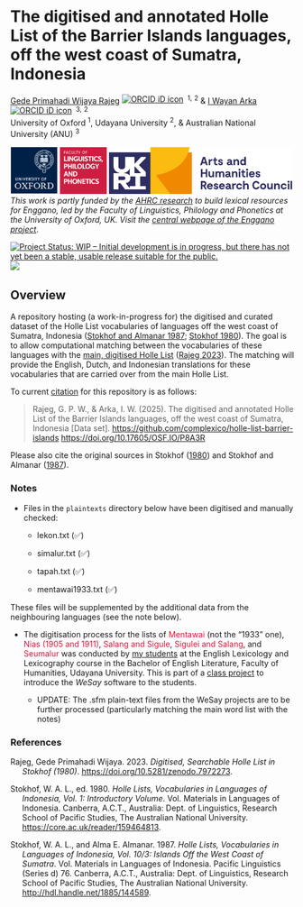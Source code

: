 The digitised and annotated Holle List of the Barrier Islands languages,
off the west coast of Sumatra, Indonesia
================
[Gede Primahadi Wijaya
Rajeg](https://www.ling-phil.ox.ac.uk/people/gede-rajeg)
<a itemprop="sameAs" content="https://orcid.org/0000-0002-2047-8621" href="https://orcid.org/0000-0002-2047-8621" target="orcid.widget" rel="noopener noreferrer" style="vertical-align:top;"><img src="https://orcid.org/sites/default/files/images/orcid_16x16.png" style="width:1em;margin-right:.5em;" alt="ORCID iD icon"></a><sup>1,</sup>
<sup>2</sup> & [I Wayan
Arka](https://researchers.anu.edu.au/researchers/arka-iww)
<a itemprop="sameAs" content="https://orcid.org/0000-0002-2819-6186" href="https://orcid.org/0000-0002-2819-6186" target="orcid.widget" rel="noopener noreferrer" style="vertical-align:top;"><img src="https://orcid.org/sites/default/files/images/orcid_16x16.png" style="width:1em;margin-right:.5em;" alt="ORCID iD icon"></a><sup>3,</sup>
<sup>2</sup> </br>University of Oxford <sup>1</sup>, Udayana University
<sup>2</sup>, & Australian National University (ANU) <sup>3</sup>

<!-- README.md is generated from README.Rmd. Please edit that file -->
<!-- badges: start -->

[<img
src="https://raw.githubusercontent.com/engganolang/digitised-holle-list/main/file-oxweb-logo.gif"
width="84" alt="The University of Oxford" />](https://www.ox.ac.uk/)
[<img
src="https://raw.githubusercontent.com/engganolang/digitised-holle-list/main/file-lingphil.png"
width="83"
alt="Faculty of Linguistics, Philology and Phonetics, the University of Oxford" />](https://www.ling-phil.ox.ac.uk/)
[<img
src="https://raw.githubusercontent.com/engganolang/digitised-holle-list/main/file-ahrc.png"
width="325" alt="Arts and Humanities Research Council (AHRC)" />](https://www.ukri.org/councils/ahrc/)
</br>*This work is partly funded by the [AHRC
research](https://gtr.ukri.org/projects?ref=AH%2FW007290%2F1) to build
lexical resources for Enggano, led by the Faculty of Linguistics,
Philology and Phonetics at the University of Oxford, UK. Visit the
[central webpage of the Enggano
project](https://enggano.ling-phil.ox.ac.uk/)*.

[![Project Status: WIP – Initial development is in progress, but there
has not yet been a stable, usable release suitable for the
public.](https://www.repostatus.org/badges/latest/wip.svg)](https://www.repostatus.org/#wip)
[![](https://img.shields.io/badge/OSF-10.17605/OSF.IO/P8A3R-green.svg)](https://doi.org/10.17605/OSF.IO/P8A3R)

<!-- badges: end -->

## Overview

A repository hosting (a work-in-progress for) the digitised and curated
dataset of the Holle List vocabularies of languages off the west coast
of Sumatra, Indonesia ([Stokhof and Almanar 1987](#ref-holle1987);
[Stokhof 1980](#ref-holleli1980)). The goal is to allow computational
matching between the vocabularies of these languages with the [main,
digitised Holle
List](https://engganolang.github.io/digitised-holle-list/) ([Rajeg
2023](#ref-rajeg2023)). The matching will provide the English, Dutch,
and Indonesian translations for these vocabularies that are carried over
from the main Holle List.

To current
[citation](https://github.com/complexico/holle-list-barrier-islands/blob/main/CITATION.cff)
for this repository is as follows:

> Rajeg, G. P. W., & Arka, I. W. (2025). The digitised and annotated
> Holle List of the Barrier Islands languages, off the west coast of
> Sumatra, Indonesia \[Data set\].
> <https://github.com/complexico/holle-list-barrier-islands>
> <https://doi.org/10.17605/OSF.IO/P8A3R>

Please also cite the original sources in Stokhof
([1980](#ref-holleli1980)) and Stokhof and Almanar
([1987](#ref-holle1987)).

### Notes

- Files in the `plaintexts` directory below have been digitised and
  manually checked:

  - lekon.txt (✅)

  - simalur.txt (✅)

  - tapah.txt (✅)

  - mentawai1933.txt (✅)

These files will be supplemented by the additional data from the
neighbouring languages (see the note below).

- The digitisation process for the lists of
  <span style="color:crimson">Mentawai</span> (not the “1933” one),
  <span style="color:crimson">Nias (1905 and 1911)</span>,
  <span style="color:crimson">Salang and Sigule</span>,
  <span style="color:crimson">Sigulei and Salang</span>, and
  <span style="color:crimson">Seumalur</span> was conducted by [my
  students](https://github.com/complexico/lexico-holle-list-barrier-islands?tab=readme-ov-file#student-contributors)
  at the English Lexicology and Lexicography course in the Bachelor of
  English Literature, Faculty of Humanities, Udayana University. This is
  part of a [class
  project](https://github.com/complexico/lexico-holle-list-barrier-islands)
  to introduce the *WeSay* software to the students.

  - UPDATE: The .sfm plain-text files from the WeSay projects are to be
    further processed (particularly matching the main word list with the
    notes)

### References

<div id="refs" class="references csl-bib-body hanging-indent">

<div id="ref-rajeg2023" class="csl-entry">

Rajeg, Gede Primahadi Wijaya. 2023. *Digitised, Searchable Holle List in
Stokhof (1980)*. <https://doi.org/10.5281/zenodo.7972273>.

</div>

<div id="ref-holleli1980" class="csl-entry">

Stokhof, W. A. L., ed. 1980. *Holle Lists, Vocabularies in Languages of
Indonesia, Vol. 1: Introductory Volume*. Vol. Materials in Languages of
Indonesia. Canberra, A.C.T., Australia: Dept. of Linguistics, Research
School of Pacific Studies, The Australian National University.
<https://core.ac.uk/reader/159464813>.

</div>

<div id="ref-holle1987" class="csl-entry">

Stokhof, W. A. L., and Alma E. Almanar. 1987. *Holle Lists, Vocabularies
in Languages of Indonesia, Vol. 10/3: Islands Off the West Coast of
Sumatra*. Vol. Materials in Languages of Indonesia. Pacific Linguistics
(Series d) 76. Canberra, A.C.T., Australia: Dept. of Linguistics,
Research School of Pacific Studies, The Australian National University.
<http://hdl.handle.net/1885/144589>.

</div>

</div>
